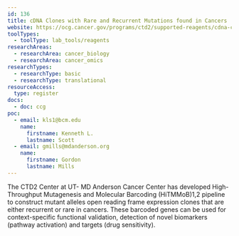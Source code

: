 ```yaml
---
id: 136
title: cDNA Clones with Rare and Recurrent Mutations found in Cancers
website: https://ocg.cancer.gov/programs/ctd2/supported-reagents/cdna-clones-rare-and-recurrent-mutations-found-cancers
toolTypes:
  - toolType: lab_tools/reagents
researchAreas:
  - researchArea: cancer_biology
  - researchArea: cancer_omics
researchTypes:
  - researchType: basic
  - researchType: translational
resourceAccess:
  type: register
docs:
  - doc: ccg
poc:
  - email: kls1@bcm.edu
    name:
      firstname: Kenneth L.
      lastname: Scott
  - email: gmills@mdanderson.org
    name:
      firstname: Gordon
      lastname: Mills
---
```

The CTD2 Center at UT- MD Anderson Cancer Center has developed High-Throughput Mutagenesis and Molecular Barcoding (HiTMMoB)1,2 pipeline to construct mutant alleles open reading frame expression clones that are either recurrent or rare in cancers. These barcoded genes can be used for context-specific functional validation, detection of novel biomarkers (pathway activation) and targets (drug sensitivity). 
